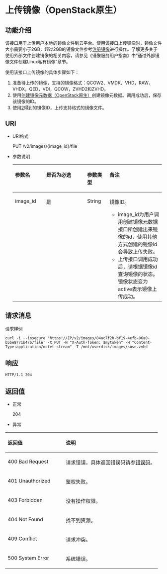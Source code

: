 # 上传镜像（OpenStack原生）<a name="ZH-CN_TOPIC_0031615566"></a>

## 功能介绍<a name="section11046056154747"></a>

该接口用于上传用户本地的镜像文件到云平台。使用该接口上传镜像时，镜像文件大小需要小于2GB，超过2GB的镜像文件参考[注册镜像](注册镜像.md)进行操作。了解更多关于使用外部文件创建镜像的相关内容，请参见《镜像服务用户指南》中“通过外部镜像文件创建Linux私有镜像”章节。

使用该接口上传镜像的具体步骤如下：

1.  准备待上传的镜像，支持的镜像格式：QCOW2、VMDK、VHD，RAW，VHDX，QED，VDI，QCOW，ZVHD2和ZVHD。
2.  <a name="li57474254155728"></a>使用[创建镜像元数据（OpenStack原生）](创建镜像元数据（OpenStack原生）.md)创建镜像元数据。调用成功后，保存该镜像的ID。
3.  使用[2](#li57474254155728)得到的镜像ID，上传支持格式的镜像文件。

## URI<a name="section66620681154747"></a>

-   URI格式

    PUT /v2/images/\{image\_id\}/file

-   参数说明

    <a name="table23910047154747"></a>
    <table><thead align="left"><tr id="row24965460154747"><th class="cellrowborder" valign="top" width="20.86%" id="mcps1.1.5.1.1"><p id="p8936346154747"><a name="p8936346154747"></a><a name="p8936346154747"></a>参数名</p>
    </th>
    <th class="cellrowborder" valign="top" width="27.439999999999998%" id="mcps1.1.5.1.2"><p id="p4072498116916"><a name="p4072498116916"></a><a name="p4072498116916"></a>是否为必选</p>
    </th>
    <th class="cellrowborder" valign="top" width="15.03%" id="mcps1.1.5.1.3"><p id="p52755425154747"><a name="p52755425154747"></a><a name="p52755425154747"></a>参数类型</p>
    </th>
    <th class="cellrowborder" valign="top" width="36.67%" id="mcps1.1.5.1.4"><p id="p57477321154747"><a name="p57477321154747"></a><a name="p57477321154747"></a>备注</p>
    </th>
    </tr>
    </thead>
    <tbody><tr id="row25151394154747"><td class="cellrowborder" valign="top" width="20.86%" headers="mcps1.1.5.1.1 "><p id="p23996995154747"><a name="p23996995154747"></a><a name="p23996995154747"></a>image_id</p>
    </td>
    <td class="cellrowborder" valign="top" width="27.439999999999998%" headers="mcps1.1.5.1.2 "><p id="p1038913616916"><a name="p1038913616916"></a><a name="p1038913616916"></a>是</p>
    </td>
    <td class="cellrowborder" valign="top" width="15.03%" headers="mcps1.1.5.1.3 "><p id="p64708437154747"><a name="p64708437154747"></a><a name="p64708437154747"></a>String</p>
    </td>
    <td class="cellrowborder" valign="top" width="36.67%" headers="mcps1.1.5.1.4 "><p id="p54354750154747"><a name="p54354750154747"></a><a name="p54354750154747"></a>镜像ID。</p>
    <a name="ul2091361694"></a><a name="ul2091361694"></a><ul id="ul2091361694"><li>image_id为用户调用创建镜像元数据接口所创建出来镜像的id，使用其他方式创建的镜像id会导致上传失败。</li><li>上传接口调用成功后，请根据镜像id查询镜像的状态。镜像状态变为active表示镜像上传成功。</li></ul>
    </td>
    </tr>
    </tbody>
    </table>


## 请求消息<a name="section29704853154747"></a>

请求样例

```
curl -i --insecure 'https://IP/v2/images/84ac7f2b-bf19-4efb-86a0-b5be8771b476/file' -X PUT -H "X-Auth-Token: $mytoken" -H "Content-Type:application/octet-stream" -T /mnt/userdisk/images/suse.zvhd
```

## 响应<a name="section42338041154747"></a>

```
HTTP/1.1 204
```

## 返回值<a name="section61463701154747"></a>

-   正常

    204

-   异常

<a name="table61689654164325"></a>
<table><thead align="left"><tr id="row43263384164325"><th class="cellrowborder" valign="top" width="38.080000000000005%" id="mcps1.1.3.1.1"><p id="p14673233164325"><a name="p14673233164325"></a><a name="p14673233164325"></a>返回值</p>
</th>
<th class="cellrowborder" valign="top" width="61.919999999999995%" id="mcps1.1.3.1.2"><p id="p47681194164325"><a name="p47681194164325"></a><a name="p47681194164325"></a>说明</p>
</th>
</tr>
</thead>
<tbody><tr id="row36971467164325"><td class="cellrowborder" valign="top" width="38.080000000000005%" headers="mcps1.1.3.1.1 "><p id="p41898845164325"><a name="p41898845164325"></a><a name="p41898845164325"></a>400 Bad Request</p>
</td>
<td class="cellrowborder" valign="top" width="61.919999999999995%" headers="mcps1.1.3.1.2 "><p id="p38363271164325"><a name="p38363271164325"></a><a name="p38363271164325"></a>请求错误，具体返回错误码请参<a href="错误码.md">错误码</a>。</p>
</td>
</tr>
<tr id="row20417266164325"><td class="cellrowborder" valign="top" width="38.080000000000005%" headers="mcps1.1.3.1.1 "><p id="p43185862164325"><a name="p43185862164325"></a><a name="p43185862164325"></a>401 Unauthorized</p>
</td>
<td class="cellrowborder" valign="top" width="61.919999999999995%" headers="mcps1.1.3.1.2 "><p id="p8393897164325"><a name="p8393897164325"></a><a name="p8393897164325"></a>鉴权失败。</p>
</td>
</tr>
<tr id="row8436217164325"><td class="cellrowborder" valign="top" width="38.080000000000005%" headers="mcps1.1.3.1.1 "><p id="p12244985164325"><a name="p12244985164325"></a><a name="p12244985164325"></a>403 Forbidden</p>
</td>
<td class="cellrowborder" valign="top" width="61.919999999999995%" headers="mcps1.1.3.1.2 "><p id="p52319709164325"><a name="p52319709164325"></a><a name="p52319709164325"></a>没有操作权限。</p>
</td>
</tr>
<tr id="row1115336164325"><td class="cellrowborder" valign="top" width="38.080000000000005%" headers="mcps1.1.3.1.1 "><p id="p23233406164325"><a name="p23233406164325"></a><a name="p23233406164325"></a>404 Not Found</p>
</td>
<td class="cellrowborder" valign="top" width="61.919999999999995%" headers="mcps1.1.3.1.2 "><p id="p2857740164325"><a name="p2857740164325"></a><a name="p2857740164325"></a>找不到资源。</p>
</td>
</tr>
<tr id="row33911260174644"><td class="cellrowborder" valign="top" width="38.080000000000005%" headers="mcps1.1.3.1.1 "><p id="p33585825174654"><a name="p33585825174654"></a><a name="p33585825174654"></a>409 Conflict</p>
</td>
<td class="cellrowborder" valign="top" width="61.919999999999995%" headers="mcps1.1.3.1.2 "><p id="p36097324174654"><a name="p36097324174654"></a><a name="p36097324174654"></a>请求冲突。</p>
</td>
</tr>
<tr id="row60371567174640"><td class="cellrowborder" valign="top" width="38.080000000000005%" headers="mcps1.1.3.1.1 "><p id="p8274976174654"><a name="p8274976174654"></a><a name="p8274976174654"></a>500 System Error</p>
</td>
<td class="cellrowborder" valign="top" width="61.919999999999995%" headers="mcps1.1.3.1.2 "><p id="p66293315174654"><a name="p66293315174654"></a><a name="p66293315174654"></a>系统错误。</p>
</td>
</tr>
</tbody>
</table>

